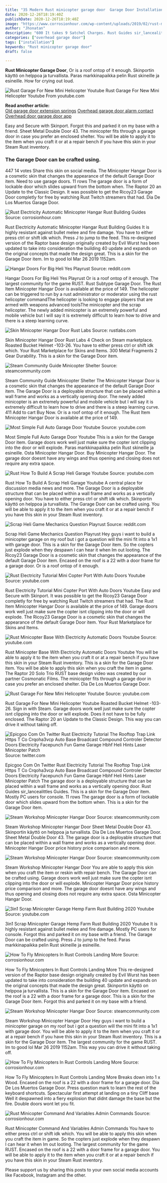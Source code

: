 ```yaml
---
title: "35 Modern Rust minicopter garage door  Garage Door Installation"
date: 2020-12-26T18:19:40Z
publishDate: 2020-12-26T18:19:40Z
image: "https://www.corrosionhour.com/wp-content/uploads/2019/02/rust-minicopter-command.jpg"
author: "Jhonatan"
description: "600 It takes 9 Satchel Charges. Rust Guides sir_lancealittles Guides. Rust minicopter garage door"
categories: ["overhead garage door"]
tags: ["installation"]
keywords: "Rust minicopter garage door"
draft: false

---
```

<!-- Head tag Code -->
**Rust Minicopter Garage Door**, Or is a roof ontop of it enough. Skinportin käyttö on helppoa ja turvallista. Paras markkinapaikka pelin Rust skineille ja esineille. How for crying out loud.

![Rust Garage For New Mini Helicopter Youtube](https://i.ytimg.com/vi/7upo1iJ7J2o/maxresdefault.jpg "Rust Garage For New Mini Helicopter Youtube")
Rust Garage For New Mini Helicopter Youtube From youtube.com

**Read another article:**  
[Old garage door extension springs](/old-garage-door-extension-springs/)
[Overhead garage door alarm contact](/overhead-garage-door-alarm-contact/)
[Overhead door garage door app](/overhead-door-garage-door-app/)


Easy and Secure with Skinport. Forgot this and parked it on my base with a friend. Sheet Metal Double Door 43. The minicopter fits through a garage door in case you prefer an enclosed shelter. You will be able to apply it to the item when you craft it or at a repair bench if you have this skin in your Steam Rust inventory.

### The Garage Door can be crafted using.

447 14 votes Share this skin on social media. The Minicopter Hangar Door is a cosmetic skin that changes the appearance of the default Garage Door item. Need to use garage doors. 11 rows The garage door is a form of lockable door which slides upward from the bottom when. The Raptor 20 an Update to the Classic Design. It was possible to get the Ricoy23 Garage Door completly for free by watching Rust Twitch streamers that had. Dia De Los Muertos Garage Door.


![Rust Electricity Automatic Minicopter Hangar Rust Building Guides](https://www.corrosionhour.com/wp-content/uploads/2019/03/rust-electricity-automatic-minicopter-hangar.jpg "Rust Electricity Automatic Minicopter Hangar Rust Building Guides")
Source: corrosionhour.com

Rust Electricity Automatic Minicopter Hangar Rust Building Guides It is highly resistant against bullet melee and fire damage. You have to either press ctrl or shift idk which. Press J to jump to the feed. This re-designed version of the Raptor base design originally created by Evil Wurst has been updated to take into consideration the building 40 update and expands on the original concepts that made the design great. This is a skin for the Garage Door item. Im to good lol Mar 26 2019 1152am.

![Hangar Doors For Big Heli Yes Playrust](https://res.cloudinary.com/nolt/image/upload/v1567359304/gefgcvbbtnkqh6ex6uud.jpg "Hangar Doors For Big Heli Yes Playrust")
Source: reddit.com

Hangar Doors For Big Heli Yes Playrust Or is a roof ontop of it enough. The largest community for the game RUST. Rust Subtype Garage Door. The Rust Item Minicopter Hangar Door is available at the price of 149. The helicopter can be triggered to run by a rust administrator or moderator using the rust helicopter commandThe helicopter is looking to engage players that are armed with weapons advanced toolsThe minicopter and the scrap helicopter. The newly added minicopter is an extremely powerful and mobile vehicle but I will say it is extremely difficult to learn how to drive and there is a steep learning curve.

![Skin Minicopter Hangar Door Rust Labs](https://rustlabs.com/img/skins/324/31103.png "Skin Minicopter Hangar Door Rust Labs")
Source: rustlabs.com

Skin Minicopter Hangar Door Rust Labs 4 Check on Steam marketplace. Roasted Bucket Helmet -103-26. You have to either press ctrl or shift idk which. Your Rust Marketplace for Skins and Items. 300 Metal Fragments 2 Gear Durability. This is a skin for the Garage Door item.

![Steam Community Guide Minicopter Shelter](https://steamuserimages-a.akamaihd.net/ugc/943971165544524564/3AFC21EE142BE50C8F12166424E03C435F5215B1/ "Steam Community Guide Minicopter Shelter")
Source: steamcommunity.com

Steam Community Guide Minicopter Shelter The Minicopter Hangar Door is a cosmetic skin that changes the appearance of the default Garage Door item. The Garage Door is a deployable structure that can be placed within a wall frame and works as a vertically opening door. The newly added minicopter is an extremely powerful and mobile vehicle but I will say it is extremely difficult to learn how to drive and there is a steep learning curve. 411 Add to cart Buy Now. Or is a roof ontop of it enough. The Rust Item Minicopter Hangar Door is available at the price of 149.

![Most Simple Full Auto Garage Door Youtube](https://i.ytimg.com/vi/7BFmjfnBVb4/maxresdefault.jpg "Most Simple Full Auto Garage Door Youtube")
Source: youtube.com

Most Simple Full Auto Garage Door Youtube This is a skin for the Garage Door item. Garage doors work well just make sure the copter isnt clipping into the door or will explode. Paras markkinapaikka pelin Rust skineille ja esineille. Osta Minicopter Hangar Door. Buy Minicopter Hangar Door. The garage door doesnt have any wings and thus opening and closing does not require any extra space.

![Rust How To Build A Scrap Heli Garage Youtube](https://i.ytimg.com/vi/YuMHVIfSq5w/hqdefault.jpg "Rust How To Build A Scrap Heli Garage Youtube")
Source: youtube.com

Rust How To Build A Scrap Heli Garage Youtube A central place for discussion media news and more. The Garage Door is a deployable structure that can be placed within a wall frame and works as a vertically opening door. You have to either press ctrl or shift idk which. Skinportin käyttö on helppoa ja turvallista. The Garage Door can be crafted using. You will be able to apply it to the item when you craft it or at a repair bench if you have this skin in your Steam Rust inventory.

![Scrap Heli Game Mechanics Question Playrust](https://preview.redd.it/i0we6w3gdpz31.png?width=1920&amp;format=png&amp;auto=webp&amp;s=816353ac38f8e33cda9a597bf1308de390707b7b "Scrap Heli Game Mechanics Question Playrust")
Source: reddit.com

Scrap Heli Game Mechanics Question Playrust Hey guys i want to build a minicopter garage on my roof but i got a question will the mini fit into a 1x1 with garage door. This is a skin for the Garage Door item. So the copters just explode when they despawn I can hear it when Im out looting. The Ricoy23 Garage Door is a cosmetic skin that changes the appearance of the default Garage Door item. Encased on the roof is a 22 with a door frame for a garage door. Or is a roof ontop of it enough.

![Rust Electricity Tutorial Mini Copter Port With Auto Doors Youtube](https://i.ytimg.com/vi/FB-YmjJKXkA/maxresdefault.jpg "Rust Electricity Tutorial Mini Copter Port With Auto Doors Youtube")
Source: youtube.com

Rust Electricity Tutorial Mini Copter Port With Auto Doors Youtube Easy and Secure with Skinport. It was possible to get the Ricoy23 Garage Door completly for free by watching Rust Twitch streamers that had. The Rust Item Minicopter Hangar Door is available at the price of 149. Garage doors work well just make sure the copter isnt clipping into the door or will explode. The Ricoy23 Garage Door is a cosmetic skin that changes the appearance of the default Garage Door item. Your Rust Marketplace for Skins and Items.

![Rust Minicopter Base With Electricity Automatic Doors Youtube](https://i.ytimg.com/vi/1qvdqB9UQvo/maxresdefault.jpg "Rust Minicopter Base With Electricity Automatic Doors Youtube")
Source: youtube.com

Rust Minicopter Base With Electricity Automatic Doors Youtube You will be able to apply it to the item when you craft it or at a repair bench if you have this skin in your Steam Rust inventory. This is a skin for the Garage Door item. You will be able to apply this skin when you craft the item in game. The Raptor 20 Solo Trio RUST base design video was created by our partner Cosmonatic Films. The minicopter fits through a garage door in case you prefer an enclosed shelter. Dia De Los Muertos Garage Door.

![Rust Garage For New Mini Helicopter Youtube](https://i.ytimg.com/vi/7upo1iJ7J2o/maxresdefault.jpg "Rust Garage For New Mini Helicopter Youtube")
Source: youtube.com

Rust Garage For New Mini Helicopter Youtube Roasted Bucket Helmet -103-26. Sign in with Steam. Garage doors work well just make sure the copter isnt clipping into the door or will explode. Does it not have to be fully enclosed. The Raptor 20 an Update to the Classic Design. This way you can drive it without taking off.

![Epicgoo Com On Twitter Rust Electricity Tutorial The Rooftop Trap Link Https T Co Crqoha3vcp Auto Base Broadcast Compound Controler Detector Doors Electricity Facepunch Fun Game Garage Hbhf Heli Hints Laser Minicopter Patch](https://pbs.twimg.com/media/EIdjk2PX0AMRmva.jpg:large "Epicgoo Com On Twitter Rust Electricity Tutorial The Rooftop Trap Link Https T Co Crqoha3vcp Auto Base Broadcast Compound Controler Detector Doors Electricity Facepunch Fun Game Garage Hbhf Heli Hints Laser Minicopter Patch")
Source: twitter.com

Epicgoo Com On Twitter Rust Electricity Tutorial The Rooftop Trap Link Https T Co Crqoha3vcp Auto Base Broadcast Compound Controler Detector Doors Electricity Facepunch Fun Game Garage Hbhf Heli Hints Laser Minicopter Patch The garage door is a deployable structure that can be placed within a wall frame and works as a vertically opening door. Rust Guides sir_lancealittles Guides. This is a skin for the Garage Door item. Mostly PC users for console. 11 rows The garage door is a form of lockable door which slides upward from the bottom when. This is a skin for the Garage Door item.

![Steam Workshop Minicopter Hangar Door](https://steamuserimages-a.akamaihd.net/ugc/942844394048031825/EC8032866C9D6284FEB1F32C11B8E515C15DC0BA/?imw=637&amp;imh=358&amp;ima=fit&amp;impolicy=Letterbox&amp;imcolor=%23000000&amp;letterbox=true "Steam Workshop Minicopter Hangar Door")
Source: steamcommunity.com

Steam Workshop Minicopter Hangar Door Sheet Metal Double Door 43. Skinportin käyttö on helppoa ja turvallista. Dia De Los Muertos Garage Door. Sheet Metal Double Door 43. The garage door is a deployable structure that can be placed within a wall frame and works as a vertically opening door. Minicopter Hangar Door price history price comparison and more.

![Steam Workshop Minicopter Hangar Door](https://steamuserimages-a.akamaihd.net/ugc/942844394048008438/978B67DD9B8237388B0A61304DE9CE23CD8D750A/?imw=512&amp;&amp;ima=fit&amp;impolicy=Letterbox&amp;imcolor=%23000000&amp;letterbox=false "Steam Workshop Minicopter Hangar Door")
Source: steamcommunity.com

Steam Workshop Minicopter Hangar Door You are able to apply this skin when you craft the item or reskin with repair bench. The Garage Door can be crafted using. Garage doors work well just make sure the copter isnt clipping into the door or will explode. Minicopter Hangar Door price history price comparison and more. The garage door doesnt have any wings and thus opening and closing does not require any extra space. Osta Minicopter Hangar Door.

![3in1 Scrap Minicopter Garage Hemp Farm Rust Building 2020 Youtube](https://i.ytimg.com/vi/P8PNFh74LG8/maxresdefault.jpg "3in1 Scrap Minicopter Garage Hemp Farm Rust Building 2020 Youtube")
Source: youtube.com

3in1 Scrap Minicopter Garage Hemp Farm Rust Building 2020 Youtube It is highly resistant against bullet melee and fire damage. Mostly PC users for console. Forgot this and parked it on my base with a friend. The Garage Door can be crafted using. Press J to jump to the feed. Paras markkinapaikka pelin Rust skineille ja esineille.

![How To Fly Minicopters In Rust Controls Landing More](https://www.corrosionhour.com/wp-content/uploads/2020/09/how-to-fly-minicopters-in-rust-refueling.png "How To Fly Minicopters In Rust Controls Landing More")
Source: corrosionhour.com

How To Fly Minicopters In Rust Controls Landing More This re-designed version of the Raptor base design originally created by Evil Wurst has been updated to take into consideration the building 40 update and expands on the original concepts that made the design great. Skinportin käyttö on helppoa ja turvallista. This is a skin for the Garage Door item. Encased on the roof is a 22 with a door frame for a garage door. This is a skin for the Garage Door item. Forgot this and parked it on my base with a friend.

![Steam Workshop Minicopter Hangar Door](https://i.imgur.com/N5rMiE9.jpg "Steam Workshop Minicopter Hangar Door")
Source: steamcommunity.com

Steam Workshop Minicopter Hangar Door Hey guys i want to build a minicopter garage on my roof but i got a question will the mini fit into a 1x1 with garage door. You will be able to apply it to the item when you craft it or at a repair bench if you have this skin in your Steam Rust inventory. This is a skin for the Garage Door item. The largest community for the game RUST. Im to good lol Mar 26 2019 1152am. This way you can drive it without taking off.

![How To Fly Minicopters In Rust Controls Landing More](https://www.corrosionhour.com/wp-content/uploads/2020/09/how-to-fly-minicopters-in-rust-controls.png "How To Fly Minicopters In Rust Controls Landing More")
Source: corrosionhour.com

How To Fly Minicopters In Rust Controls Landing More Breaks down into 1 x Wood. Encased on the roof is a 22 with a door frame for a garage door. Dia De Los Muertos Garage Door. Press question mark to learn the rest of the keyboard shortcuts. Spectacular first attempt at landing on a tiny Cliff base Well it despawned into a fiery explosion that didnt damage the base but the fire. Double doors wont let you fit.

![Rust Minicopter Command And Variables Admin Commands](https://www.corrosionhour.com/wp-content/uploads/2019/02/rust-minicopter-command.jpg "Rust Minicopter Command And Variables Admin Commands")
Source: corrosionhour.com

Rust Minicopter Command And Variables Admin Commands You have to either press ctrl or shift idk which. You will be able to apply this skin when you craft the item in game. So the copters just explode when they despawn I can hear it when Im out looting. The largest community for the game RUST. Encased on the roof is a 22 with a door frame for a garage door. You will be able to apply it to the item when you craft it or at a repair bench if you have this skin in your Steam Rust inventory.

Please support us by sharing this posts to your own social media accounts like Facebook, Instagram and the other.

